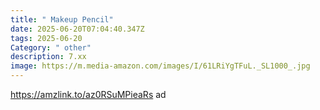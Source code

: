 ```yaml
---
title: " Makeup Pencil"
date: 2025-06-20T07:04:40.347Z
tags: 2025-06-20
Category: " other"
description: 7.xx
image: https://m.media-amazon.com/images/I/61LRiYgTFuL._SL1000_.jpg
---
```

https://amzlink.to/az0RSuMPieaRs  ad